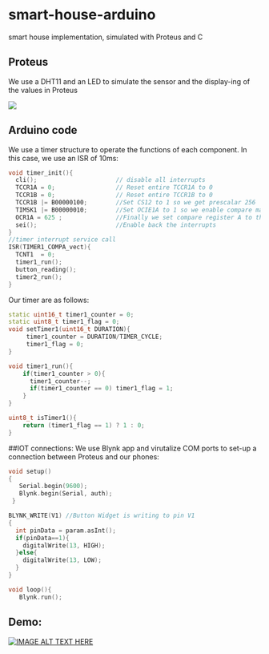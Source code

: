 # smart-house-arduino
smart house implementation, simulated with Proteus and C
##  Proteus
We use a DHT11 and an LED to simulate the sensor and the display-ing of the values in Proteus

<img src="https://imgur.com/JGb94Hq.png">

## Arduino code
We use a timer structure to operate the functions of each component. 
In this case, we use an ISR of 10ms:
```cpp
void timer_init(){
  cli();                      // disable all interrupts
  TCCR1A = 0;                 // Reset entire TCCR1A to 0 
  TCCR1B = 0;                 // Reset entire TCCR1B to 0
  TCCR1B |= B00000100;        //Set CS12 to 1 so we get prescalar 256  
  TIMSK1 |= B00000010;        //Set OCIE1A to 1 so we enable compare match A
  OCR1A = 625 ;               //Finally we set compare register A to this value 
  sei();                      //Enable back the interrupts
}
//timer interrupt service call
ISR(TIMER1_COMPA_vect){
  TCNT1  = 0; 
  timer1_run();
  button_reading();
  timer2_run();
}
```
Our timer are as follows:
```cpp
static uint16_t timer1_counter = 0;
static uint8_t timer1_flag = 0;
void setTimer1(uint16_t DURATION){
     timer1_counter = DURATION/TIMER_CYCLE;
     timer1_flag = 0;
}

void timer1_run(){
    if(timer1_counter > 0){
      timer1_counter--;
      if(timer1_counter == 0) timer1_flag = 1;  
    }  
}

uint8_t isTimer1(){
    return (timer1_flag == 1) ? 1 : 0;  
}
```
##IOT connections:
We use Blynk app and virutalize COM ports to set-up a connection between Proteus and our phones:
```cpp
void setup()
{
   Serial.begin(9600);
   Blynk.begin(Serial, auth);
 }
```
```cpp
BLYNK_WRITE(V1) //Button Widget is writing to pin V1
{
  int pinData = param.asInt(); 
  if(pinData==1){
    digitalWrite(13, HIGH);
  }else{
    digitalWrite(13, LOW);
  }
}
```
```cpp
void loop(){
   Blynk.run();
```
## Demo:
[![IMAGE ALT TEXT HERE](https://img.youtube.com/vi/qkD3KExjTyg/0.jpg)](https://www.youtube.com/watch?v=qkD3KExjTyg)
